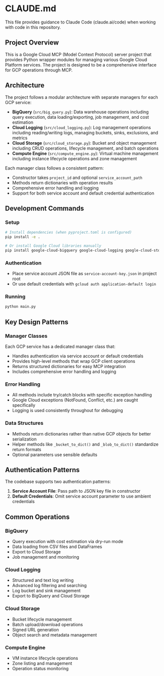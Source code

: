 # CLAUDE.md

This file provides guidance to Claude Code (claude.ai/code) when working with code in this repository.

## Project Overview

This is a Google Cloud MCP (Model Context Protocol) server project that provides Python wrapper modules for managing various Google Cloud Platform services. The project is designed to be a comprehensive interface for GCP operations through MCP.

## Architecture

The project follows a modular architecture with separate managers for each GCP service:

- **BigQuery** (`src/big_query.py`): Data warehouse operations including query execution, data loading/exporting, job management, and cost estimation
- **Cloud Logging** (`src/cloud_logging.py`): Log management operations including reading/writing logs, managing buckets, sinks, exclusions, and metrics
- **Cloud Storage** (`src/cloud_storage.py`): Bucket and object management including CRUD operations, lifecycle management, and batch operations
- **Compute Engine** (`src/compute_engine.py`): Virtual machine management including instance lifecycle operations and zone management

Each manager class follows a consistent pattern:
- Constructor takes `project_id` and optional `service_account_path`
- Methods return dictionaries with operation results
- Comprehensive error handling and logging
- Support for both service account and default credential authentication

## Development Commands

### Setup
```bash
# Install dependencies (when pyproject.toml is configured)
pip install -e .

# Or install Google Cloud libraries manually
pip install google-cloud-bigquery google-cloud-logging google-cloud-storage google-cloud-compute
```

### Authentication
- Place service account JSON file as `service-account-key.json` in project root
- Or use default credentials with `gcloud auth application-default login`

### Running
```bash
python main.py
```

## Key Design Patterns

### Manager Classes
Each GCP service has a dedicated manager class that:
- Handles authentication via service account or default credentials
- Provides high-level methods that wrap GCP client operations
- Returns structured dictionaries for easy MCP integration
- Includes comprehensive error handling and logging

### Error Handling
- All methods include try/catch blocks with specific exception handling
- Google Cloud exceptions (NotFound, Conflict, etc.) are caught specifically
- Logging is used consistently throughout for debugging

### Data Structures
- Methods return dictionaries rather than native GCP objects for better serialization
- Helper methods like `_bucket_to_dict()` and `_blob_to_dict()` standardize return formats
- Optional parameters use sensible defaults

## Authentication Patterns

The codebase supports two authentication patterns:
1. **Service Account File**: Pass path to JSON key file in constructor
2. **Default Credentials**: Omit service account parameter to use ambient credentials

## Common Operations

### BigQuery
- Query execution with cost estimation via dry-run mode
- Data loading from CSV files and DataFrames
- Export to Cloud Storage
- Job management and monitoring

### Cloud Logging
- Structured and text log writing
- Advanced log filtering and searching
- Log bucket and sink management
- Export to BigQuery and Cloud Storage

### Cloud Storage
- Bucket lifecycle management
- Batch upload/download operations
- Signed URL generation
- Object search and metadata management

### Compute Engine
- VM instance lifecycle operations
- Zone listing and management
- Operation status monitoring